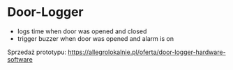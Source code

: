 # Door-Logger
* logs time when door was opened and closed
* trigger buzzer when door was opened and alarm is on

Sprzedaż prototypu:
https://allegrolokalnie.pl/oferta/door-logger-hardware-software
